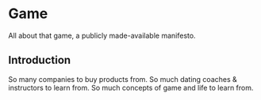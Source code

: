 # Game

All about that game, a publicly made-available manifesto.

## Introduction

So many companies to buy products from.
So much dating coaches & instructors to learn from.
So much concepts of game and life to learn from.

